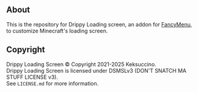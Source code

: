 ## About

This is the repository for Drippy Loading screen, an addon for [FancyMenu](https://github.com/Keksuccino/FancyMenu), to customize Minecraft's loading screen.

## Copyright

Drippy Loading Screen © Copyright 2021-2025 Keksuccino.<br>
Drippy Loading Screen is licensed under DSMSLv3 (DON'T SNATCH MA STUFF LICENSE v3).<br>
See `LICENSE.md` for more information.


